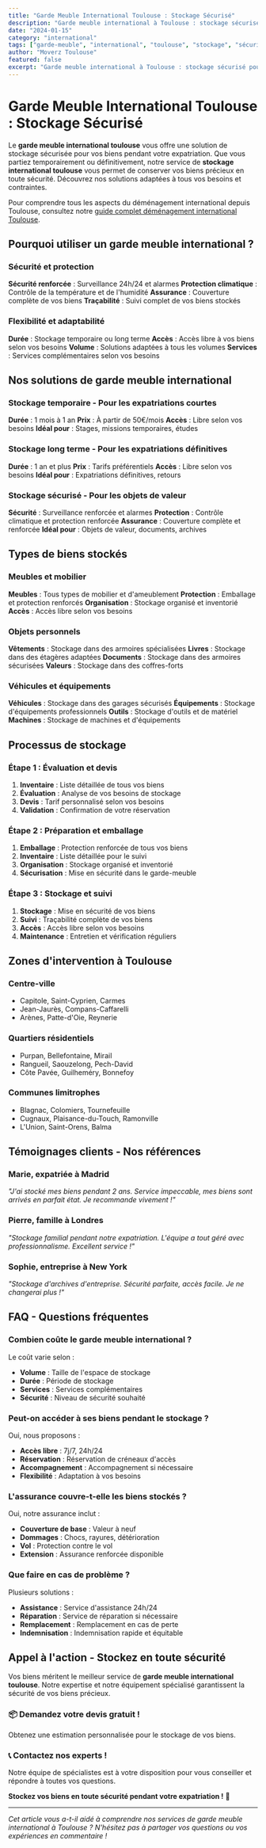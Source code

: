 ```yaml
---
title: "Garde Meuble International Toulouse : Stockage Sécurisé"
description: "Garde meuble international à Toulouse : stockage sécurisé pour vos biens pendant votre expatriation. Solutions temporaires et long terme. Devis gratuit."
date: "2024-01-15"
category: "international"
tags: ["garde-meuble", "international", "toulouse", "stockage", "sécurisé"]
author: "Moverz Toulouse"
featured: false
excerpt: "Garde meuble international à Toulouse : stockage sécurisé pour vos biens pendant votre expatriation. Solutions temporaires et long terme."
---
```


# Garde Meuble International Toulouse : Stockage Sécurisé

Le **garde meuble international toulouse** vous offre une solution de stockage sécurisée pour vos biens pendant votre expatriation. Que vous partiez temporairement ou définitivement, notre service de **stockage international toulouse** vous permet de conserver vos biens précieux en toute sécurité. Découvrez nos solutions adaptées à tous vos besoins et contraintes.

Pour comprendre tous les aspects du déménagement international depuis Toulouse, consultez notre [guide complet déménagement international Toulouse](/blog/piliers/demenagement-international-toulouse).

## Pourquoi utiliser un garde meuble international ?

### Sécurité et protection

**Sécurité renforcée** : Surveillance 24h/24 et alarmes
**Protection climatique** : Contrôle de la température et de l'humidité
**Assurance** : Couverture complète de vos biens
**Traçabilité** : Suivi complet de vos biens stockés

### Flexibilité et adaptabilité

**Durée** : Stockage temporaire ou long terme
**Accès** : Accès libre à vos biens selon vos besoins
**Volume** : Solutions adaptées à tous les volumes
**Services** : Services complémentaires selon vos besoins

## Nos solutions de garde meuble international

### Stockage temporaire - Pour les expatriations courtes

**Durée** : 1 mois à 1 an
**Prix** : À partir de 50€/mois
**Accès** : Libre selon vos besoins
**Idéal pour** : Stages, missions temporaires, études

### Stockage long terme - Pour les expatriations définitives

**Durée** : 1 an et plus
**Prix** : Tarifs préférentiels
**Accès** : Libre selon vos besoins
**Idéal pour** : Expatriations définitives, retours

### Stockage sécurisé - Pour les objets de valeur

**Sécurité** : Surveillance renforcée et alarmes
**Protection** : Contrôle climatique et protection renforcée
**Assurance** : Couverture complète et renforcée
**Idéal pour** : Objets de valeur, documents, archives

## Types de biens stockés

### Meubles et mobilier

**Meubles** : Tous types de mobilier et d'ameublement
**Protection** : Emballage et protection renforcés
**Organisation** : Stockage organisé et inventorié
**Accès** : Accès libre selon vos besoins

### Objets personnels

**Vêtements** : Stockage dans des armoires spécialisées
**Livres** : Stockage dans des étagères adaptées
**Documents** : Stockage dans des armoires sécurisées
**Valeurs** : Stockage dans des coffres-forts

### Véhicules et équipements

**Véhicules** : Stockage dans des garages sécurisés
**Équipements** : Stockage d'équipements professionnels
**Outils** : Stockage d'outils et de matériel
**Machines** : Stockage de machines et d'équipements

## Processus de stockage

### Étape 1 : Évaluation et devis

1. **Inventaire** : Liste détaillée de tous vos biens
2. **Évaluation** : Analyse de vos besoins de stockage
3. **Devis** : Tarif personnalisé selon vos besoins
4. **Validation** : Confirmation de votre réservation

### Étape 2 : Préparation et emballage

1. **Emballage** : Protection renforcée de tous vos biens
2. **Inventaire** : Liste détaillée pour le suivi
3. **Organisation** : Stockage organisé et inventorié
4. **Sécurisation** : Mise en sécurité dans le garde-meuble

### Étape 3 : Stockage et suivi

1. **Stockage** : Mise en sécurité de vos biens
2. **Suivi** : Traçabilité complète de vos biens
3. **Accès** : Accès libre selon vos besoins
4. **Maintenance** : Entretien et vérification réguliers

## Zones d'intervention à Toulouse

### Centre-ville
- Capitole, Saint-Cyprien, Carmes
- Jean-Jaurès, Compans-Caffarelli
- Arènes, Patte-d'Oie, Reynerie

### Quartiers résidentiels
- Purpan, Bellefontaine, Mirail
- Rangueil, Saouzelong, Pech-David
- Côte Pavée, Guilheméry, Bonnefoy

### Communes limitrophes
- Blagnac, Colomiers, Tournefeuille
- Cugnaux, Plaisance-du-Touch, Ramonville
- L'Union, Saint-Orens, Balma

## Témoignages clients - Nos références

### Marie, expatriée à Madrid
*"J'ai stocké mes biens pendant 2 ans. Service impeccable, mes biens sont arrivés en parfait état. Je recommande vivement !"*

### Pierre, famille à Londres
*"Stockage familial pendant notre expatriation. L'équipe a tout géré avec professionnalisme. Excellent service !"*

### Sophie, entreprise à New York
*"Stockage d'archives d'entreprise. Sécurité parfaite, accès facile. Je ne changerai plus !"*

## FAQ - Questions fréquentes

### Combien coûte le garde meuble international ?

Le coût varie selon :
- **Volume** : Taille de l'espace de stockage
- **Durée** : Période de stockage
- **Services** : Services complémentaires
- **Sécurité** : Niveau de sécurité souhaité

### Peut-on accéder à ses biens pendant le stockage ?

Oui, nous proposons :
- **Accès libre** : 7j/7, 24h/24
- **Réservation** : Réservation de créneaux d'accès
- **Accompagnement** : Accompagnement si nécessaire
- **Flexibilité** : Adaptation à vos besoins

### L'assurance couvre-t-elle les biens stockés ?

Oui, notre assurance inclut :
- **Couverture de base** : Valeur à neuf
- **Dommages** : Chocs, rayures, détérioration
- **Vol** : Protection contre le vol
- **Extension** : Assurance renforcée disponible

### Que faire en cas de problème ?

Plusieurs solutions :
- **Assistance** : Service d'assistance 24h/24
- **Réparation** : Service de réparation si nécessaire
- **Remplacement** : Remplacement en cas de perte
- **Indemnisation** : Indemnisation rapide et équitable

## Appel à l'action - Stockez en toute sécurité

Vos biens méritent le meilleur service de **garde meuble international toulouse**. Notre expertise et notre équipement spécialisé garantissent la sécurité de vos biens précieux.

### 📦 **Demandez votre devis gratuit !**

Obtenez une estimation personnalisée pour le stockage de vos biens.

### 📞 **Contactez nos experts !**

Notre équipe de spécialistes est à votre disposition pour vous conseiller et répondre à toutes vos questions.

**Stockez vos biens en toute sécurité pendant votre expatriation !** 🚚

---

*Cet article vous a-t-il aidé à comprendre nos services de garde meuble international à Toulouse ? N'hésitez pas à partager vos questions ou vos expériences en commentaire !*

